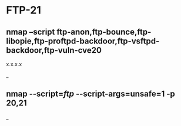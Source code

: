 # **FTP-21**

  

## nmap –script ftp-anon,ftp-bounce,ftp-libopie,ftp-proftpd-backdoor,ftp-vsftpd-backdoor,ftp-vuln-cve20

x.x.x.x  
  
_

## nmap --script=*ftp* --script-args=unsafe=1 -p 20,21

_<target ip>